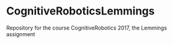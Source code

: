 # CognitiveRoboticsLemmings
Repository for the course CognitiveRobotics 2017, the Lemmings assignment
